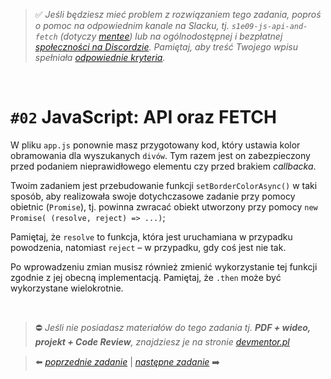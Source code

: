 > :white_check_mark: *Jeśli będziesz mieć problem z rozwiązaniem tego zadania, poproś o pomoc na odpowiednim kanale na Slacku, tj. `s1e09-js-api-and-fetch` (dotyczy [mentee](https://devmentor.pl/mentoring-javascript/)) lub na ogólnodostępnej i bezpłatnej [społeczności na Discordzie](https://devmentor.pl/discord). Pamiętaj, aby treść Twojego wpisu spełniała [odpowiednie kryteria](https://devmentor.pl/jak-prosic-o-pomoc/).*

&nbsp;

# `#02` JavaScript: API oraz FETCH

W pliku `app.js` ponownie masz przygotowany kod, który ustawia kolor obramowania dla wyszukanych `divów`. Tym razem jest on zabezpieczony przed podaniem nieprawidłowego elementu czy przed brakiem *callbacka*.

Twoim zadaniem jest przebudowanie funkcji `setBorderColorAsync()` w taki sposób, aby realizowała swoje dotychczasowe zadanie przy pomocy obietnic (`Promise`), tj. powinna zwracać obiekt utworzony przy pomocy `new Promise( (resolve, reject) => ...)`;

Pamiętaj, że `resolve` to funkcja, która jest uruchamiana w przypadku powodzenia, natomiast `reject` – w przypadku, gdy coś jest nie tak.

Po wprowadzeniu zmian musisz również zmienić wykorzystanie tej funkcji zgodnie z jej obecną implementacją. Pamiętaj, że `.then` może być wykorzystane wielokrotnie.


&nbsp;
> :no_entry: *Jeśli nie posiadasz materiałów do tego zadania tj. **PDF + wideo, projekt + Code Review**, znajdziesz je na stronie [devmentor.pl](https://devmentor.pl/workshop-js-api-and-fetch/)*

> :arrow_left: [*poprzednie zadanie*](./../01) | [*następne zadanie*](./../03) :arrow_right:
